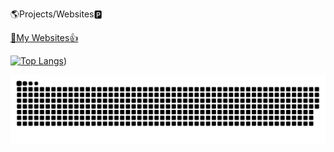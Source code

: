 🌎Projects/Websites🅿

[📕My Websites👍](https://wysitehome.netlify.app/)

[![Top Langs](https://github-readme-stats.vercel.app/api/top-langs/?username=aerolixdev)](https://github.com/aerolixdev/Aerolixdev&show_icons=true&theme=radical))

![image](https://raw.githubusercontent.com/Aerolixdev/Aerolixdev/fb5b205cf2d8ea2ec50f942c92c44618736558c3/github-user-contribution.svg)
